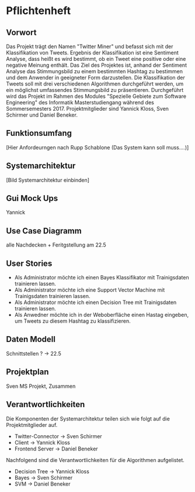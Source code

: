 # Pflichtenheft

## Vorwort

Das Projekt trägt den Namen "Twitter Miner" und befasst sich mit der Klassifikation von Tweets. Ergebnis der Klassifikation ist eine Sentiment Analyse, dass heißt es wird bestimmt, ob ein Tweet eine positive oder eine negative Meinung enthält. Das Ziel des Projektes ist, anhand der Sentiment Analyse das Stimmungsbild zu einem bestimmten Hashtag zu bestimmen und dem Anwender in geeigneter Form darzustellen. Die Klassifikation der Tweets soll mit drei verschiedenen Algorithmen durchgeführt werden, um ein  möglichst umfassendes Stimmungsbild zu präsentieren. Durchgeführt wird das Projekt im Rahmen des Modules "Spezielle Gebiete zum Software Engineering" des Informatik Masterstudiengang während des Sommersemesters 2017. Projektmitglieder sind Yannick Kloss, Sven Schirmer und Daniel Beneker. 

## Funktionsumfang

[Hier Anfordeurngen nach Rupp Schablone (Das System kann soll muss....)]

## Systemarchitektur

[Bild Systemarchitektur einbinden]

## Gui Mock Ups

Yannick

## Use Case Diagramm

alle Nachdecken + Feritgstellung am 22.5

## User Stories

* Als Administrator möchte ich einen Bayes Klassifikator mit Trainigsdaten trainieren lassen.
* Als Administrator möchte ich eine Support Vector Machine mit Trainigsdaten trainieren lassen.
* Als Administrator möchte ich einen Decision Tree mit Trainigsdaten trainieren lassen.
* Als Anwedner möchte ich in der Weboberfläche einen Hastag eingeben, um Tweets zu diesem Hashtag zu klassifizieren.


## Daten Modell

Schnittstellen ? -> 22.5

## Projektplan

Sven MS Projekt, Zusammen

## Verantwortlichkeiten

Die Komponenten der Systemarchitektur teilen sich wie folgt auf die Projektmitglieder auf.
* Twitter-Connector -> Sven Schirmer
* Client            -> Yannick Kloss
* Frontend Server   -> Daniel Beneker

Nachfolgend sind die Verantwortlichkeiten für die Algorithmen aufgelistet.
* Decision Tree     -> Yannick Kloss
* Bayes             -> Sven Schirmer
* SVM 			    -> Daniel Beneker
